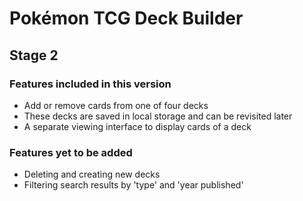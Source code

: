 # Pokémon TCG Deck Builder
## Stage 2

### Features included in this version
* Add or remove cards from one of four decks
* These decks are saved in local storage and can be revisited later
* A separate viewing interface to display cards of a deck

### Features yet to be added
* Deleting and creating new decks
* Filtering search results by 'type' and 'year published'
